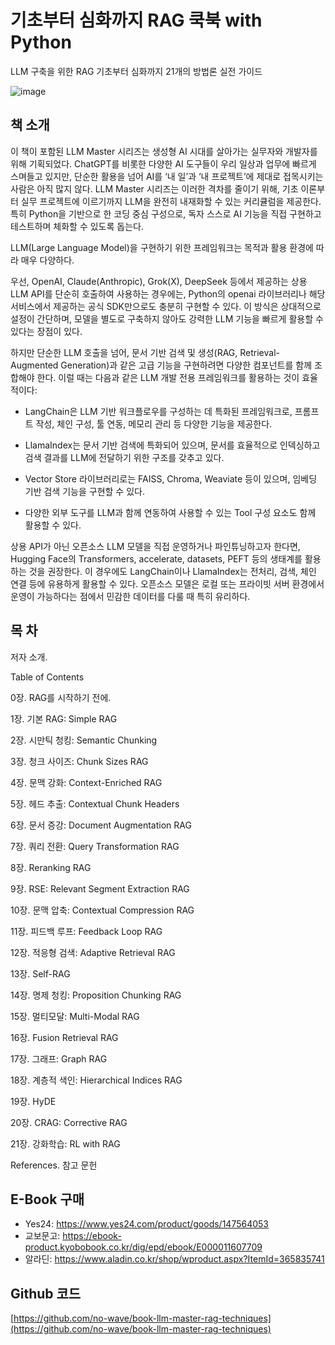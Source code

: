 # 기초부터 심화까지 RAG 쿡북 with Python

LLM 구축을 위한 RAG 기초부터 심화까지 21개의 방법론 실전 가이드

![image](https://beat-by-wire.gitbook.io/beat-by-wire/~gitbook/image?url=https%3A%2F%2F3055094660-files.gitbook.io%2F%7E%2Ffiles%2Fv0%2Fb%2Fgitbook-x-prod.appspot.com%2Fo%2Fspaces%252FYzxz4QeW9UTrhrpWwKiQ%252Fuploads%252FwWnq725rED1A6j6PYoeB%252FLLM%2520Master-%25E1%2584%2580%25E1%2585%25B5%25E1%2584%258E%25E1%2585%25A9%25E1%2584%2587%25E1%2585%25AE%25E1%2584%2590%25E1%2585%25A5%2520%25E1%2584%2589%25E1%2585%25B5%25E1%2586%25B7%25E1%2584%2592%25E1%2585%25AA%25E1%2584%2581%25E1%2585%25A1%25E1%2584%258C%25E1%2585%25B5%2520RAG%2520%25E1%2584%258F%25E1%2585%25AE%25E1%2586%25A8%25E1%2584%2587%25E1%2585%25AE%25E1%2586%25A8.png%3Falt%3Dmedia%26token%3Dabe4234e-9021-42b2-905e-0a931016af7e&width=300&dpr=4&quality=100&sign=c7844fe6&sv=2)


## 책 소개

이 책이 포함된 LLM Master 시리즈는 생성형 AI 시대를 살아가는 실무자와 개발자를 위해 기획되었다. ChatGPT를 비롯한 다양한 AI 도구들이 우리 일상과 업무에 빠르게 스며들고 있지만, 단순한 활용을 넘어 AI를 ‘내 일’과 ‘내 프로젝트’에 제대로 접목시키는 사람은 아직 많지 않다. LLM Master 시리즈는 이러한 격차를 줄이기 위해, 기초 이론부터 실무 프로젝트에 이르기까지 LLM을 완전히 내재화할 수 있는 커리큘럼을 제공한다. 특히 Python을 기반으로 한 코딩 중심 구성으로, 독자 스스로 AI 기능을 직접 구현하고 테스트하며 체화할 수 있도록 돕는다.

LLM(Large Language Model)을 구현하기 위한 프레임워크는 목적과 활용 환경에 따라 매우 다양하다.

우선, OpenAI, Claude(Anthropic), Grok(X), DeepSeek 등에서 제공하는 상용 LLM API를 단순히 호출하여 사용하는 경우에는, Python의 openai 라이브러리나 해당 서비스에서 제공하는 공식 SDK만으로도 충분히 구현할 수 있다. 이 방식은 상대적으로 설정이 간단하며, 모델을 별도로 구축하지 않아도 강력한 LLM 기능을 빠르게 활용할 수 있다는 장점이 있다.

하지만 단순한 LLM 호출을 넘어, 문서 기반 검색 및 생성(RAG, Retrieval-Augmented Generation)과 같은 고급 기능을 구현하려면 다양한 컴포넌트를 함께 조합해야 한다. 이럴 때는 다음과 같은 LLM 개발 전용 프레임워크를 활용하는 것이 효율적이다:

- LangChain은 LLM 기반 워크플로우를 구성하는 데 특화된 프레임워크로, 프롬프트 작성, 체인 구성, 툴 연동, 메모리 관리 등 다양한 기능을 제공한다.
    
- LlamaIndex는 문서 기반 검색에 특화되어 있으며, 문서를 효율적으로 인덱싱하고 검색 결과를 LLM에 전달하기 위한 구조를 갖추고 있다.
    
- Vector Store 라이브러리로는 FAISS, Chroma, Weaviate 등이 있으며, 임베딩 기반 검색 기능을 구현할 수 있다.
    
- 다양한 외부 도구를 LLM과 함께 연동하여 사용할 수 있는 Tool 구성 요소도 함께 활용할 수 있다.
    

상용 API가 아닌 오픈소스 LLM 모델을 직접 운영하거나 파인튜닝하고자 한다면, Hugging Face의 Transformers, accelerate, datasets, PEFT 등의 생태계를 활용하는 것을 권장한다. 이 경우에도 LangChain이나 LlamaIndex는 전처리, 검색, 체인 연결 등에 유용하게 활용할 수 있다. 오픈소스 모델은 로컬 또는 프라이빗 서버 환경에서 운영이 가능하다는 점에서 민감한 데이터를 다룰 때 특히 유리하다.

## 목 차

저자 소개.

Table of Contents

0장. RAG를 시작하기 전에.

1장. 기본 RAG: Simple RAG

2장. 시만틱 청킹: Semantic Chunking

3장. 청크 사이즈: Chunk Sizes RAG

4장. 문맥 강화: Context-Enriched RAG

5장. 헤드 추출: Contextual Chunk Headers

6장. 문서 증강: Document Augmentation RAG

7장. 쿼리 전환: Query Transformation RAG

8장. Reranking RAG

9장. RSE: Relevant Segment Extraction RAG

10장. 문맥 압축: Contextual Compression RAG

11장. 피드백 루프: Feedback Loop RAG

12장. 적응형 검색: Adaptive Retrieval RAG

13장. Self-RAG

14장. 명제 청킹: Proposition Chunking RAG

15장. 멀티모달: Multi-Modal RAG

16장. Fusion Retrieval RAG

17장. 그래프: Graph RAG

18장. 계층적 색인: Hierarchical Indices RAG

19장. HyDE

20장. CRAG: Corrective RAG

21장. 강화학습: RL with RAG

References. 참고 문헌

## E-Book 구매
- Yes24: https://www.yes24.com/product/goods/147564053
- 교보문고: https://ebook-product.kyobobook.co.kr/dig/epd/ebook/E000011607709
- 알라딘: https://www.aladin.co.kr/shop/wproduct.aspx?ItemId=365835741

## Github 코드

[https://github.com/no-wave/book-llm-master-rag-techniques](https://github.com/no-wave/book-llm-master-rag-techniques)
